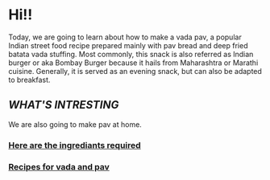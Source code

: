 # **Hi!!**
Today, we are going to learn about how to make a vada pav, a popular Indian street food recipe prepared mainly with pav bread and deep fried batata vada stuffing. Most commonly, this snack is also referred as Indian burger or aka Bombay Burger because it hails from Maharashtra or Marathi cuisine. Generally, it is served as an evening snack, but can also be adapted to breakfast.

## *WHAT'S INTRESTING*
We are also going to make pav at home. 

### **[Here are the ingrediants required](/ingrediants)**

### **[Recipes for vada and pav ](/recipe)**

